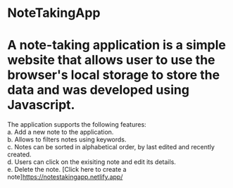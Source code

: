 # NoteTakingApp
# A note-taking application is a simple website that allows user to use the browser's local storage to store the data and was developed using Javascript.
The application supports the following features:
<br />a. Add a new note to the application.
<br />b. Allows to filters notes using keywords.
<br />c. Notes can be sorted in alphabetical order, by last edited and recently created.
<br />d. Users can click on the exisiting note and edit its details.
<br />e. Delete the note.
[Click here to create a note]https://notestakingapp.netlify.app/
